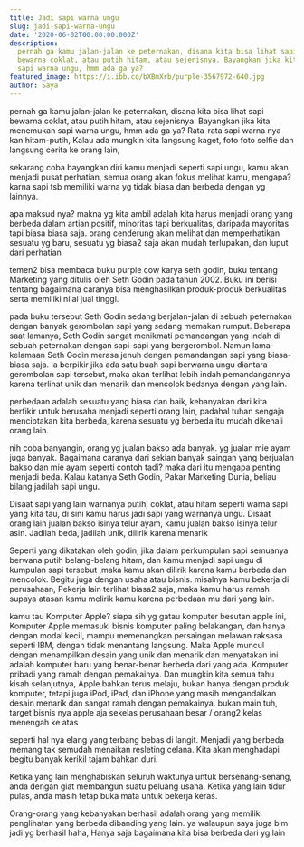```yaml
---
title: Jadi sapi warna ungu
slug: jadi-sapi-warna-ungu
date: '2020-06-02T00:00:00.000Z'
description:
  pernah ga kamu jalan-jalan ke peternakan, disana kita bisa lihat sapi
  bewarna coklat, atau putih hitam, atau sejenisnya. Bayangkan jika kita menemukan
  sapi warna ungu, hmm ada ga ya?
featured_image: https://i.ibb.co/bXBmXrb/purple-3567972-640.jpg
author: Saya
---
```


pernah ga kamu jalan-jalan ke peternakan, disana kita bisa lihat sapi bewarna coklat, atau putih hitam, atau sejenisnya. Bayangkan jika kita menemukan sapi warna ungu, hmm ada ga ya? Rata-rata sapi warna nya kan hitam-putih, Kalau ada mungkin kita langsung kaget, foto foto selfie dan langsung cerita ke orang lain,

sekarang coba bayangkan diri kamu menjadi seperti sapi ungu, kamu akan menjadi pusat perhatian, semua orang akan fokus melihat kamu, mengapa? karna sapi tsb memiliki warna yg tidak biasa dan berbeda dengan yg lainnya.

apa maksud nya? makna yg kita ambil adalah kita harus menjadi orang yang berbeda dalam artian positif, minoritas tapi berkualitas, daripada mayoritas tapi biasa biasa saja. orang cenderung akan melihat dan memperhatikan sesuatu yg baru, sesuatu yg biasa2 saja akan mudah terlupakan, dan luput dari perhatian

temen2 bisa membaca buku purple cow karya seth godin, buku tentang Marketing yang ditulis oleh Seth Godin pada tahun 2002. Buku ini berisi tentang bagaimana caranya bisa menghasilkan produk-produk berkualitas serta memiliki nilai jual tinggi.

pada buku tersebut Seth Godin sedang berjalan-jalan di sebuah peternakan dengan banyak gerombolan sapi yang sedang memakan rumput. Beberapa saat lamanya, Seth Godin sangat menikmati pemandangan yang indah di sebuah peternakan dengan sapi-sapi yang bergerombol. Namun lama-kelamaan Seth Godin merasa jenuh dengan pemandangan sapi yang biasa-biasa saja. Ia berpikir jika ada satu buah sapi berwarna ungu diantara gerombolan sapi tersebut, maka akan terlihat lebih indah pemandangannya karena terlihat unik dan menarik dan mencolok bedanya dengan yang lain.

perbedaan adalah sesuatu yang biasa dan baik, kebanyakan dari kita berfikir untuk berusaha menjadi seperti orang lain, padahal tuhan sengaja menciptakan kita berbeda, karena sesuatu yg berbeda itu mudah dikenali orang lain.

nih coba banyangin, orang yg jualan bakso ada banyak. yg jualan mie ayam juga banyak. Bagaimana caranya dari sekian banyak saingan yang berjualan bakso dan mie ayam seperti contoh tadi? maka dari itu mengapa penting menjadi beda. Kalau katanya Seth Godin, Pakar Marketing Dunia, beliau bilang jadilah sapi ungu.

Disaat sapi yang lain warnanya putih, coklat, atau hitam seperti warna sapi yang kita tau, di sini kamu harus jadi sapi yang warnanya ungu. Disaat orang lain jualan bakso isinya telur ayam, kamu jualan bakso isinya telur asin. Jadilah beda, jadilah unik, dilirik karena menarik

Seperti yang dikatakan oleh godin, jika dalam perkumpulan sapi semuanya berwana putih belang-belang hitam, dan kamu menjadi sapi ungu di kumpulan sapi tersebut ,maka kamu akan dilirik karena kamu berbeda dan mencolok. Begitu juga dengan usaha atau bisnis. misalnya kamu bekerja di perusahaan, Pekerja lain terlihat biasa2 saja, maka kamu harus ramah supaya atasan kamu melirik kamu karena perbedaan mu dari yang lain.

kamu tau Komputer Apple? siapa sih yg gatau komputer besutan apple ini, Komputer Apple memasuki bisnis komputer paling belakangan, dan hanya dengan modal kecil, mampu memenangkan persaingan melawan raksasa seperti IBM, dengan tidak menantang langsung. Maka Apple muncul dengan menampilkan desain yang unik dan menarik dan menyatakan ini adalah komputer baru yang benar-benar berbeda dari yang ada. Komputer pribadi yang ramah dengan pemakainya. Dan mungkin kita semua tahu kisah selanjutnya, Apple bahkan terus melaju, bukan hanya dengan produk komputer, tetapi juga iPod, iPad, dan iPhone yang masih mengandalkan desain menarik dan sangat ramah dengan pemakainya.
bukan main tuh, target bisnis nya apple aja sekelas perusahaan besar / orang2 kelas menengah ke atas

seperti hal nya elang yang terbang bebas di langit. Menjadi yang berbeda memang tak semudah menaikan resleting celana. Kita akan menghadapi begitu banyak kerikil tajam bahkan duri.

Ketika yang lain menghabiskan seluruh waktunya untuk bersenang-senang, anda dengan giat membangun suatu peluang usaha. Ketika yang lain tidur pulas, anda masih tetap buka mata untuk bekerja keras.

Orang-orang yang kebanyakan berhasil adalah orang yang memiliki penglihatan yang berbeda dibanding yang lain. ya walaupun saya juga blm jadi yg berhasil haha, Hanya saja bagaimana kita bisa berbeda dari yg lain
